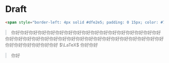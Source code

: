 # Draft

```html
<span style="border-left: 4px solid #dfe2e5; padding: 0 15px; color: #777777">
```

<span style="border-left: 4px solid #dfe2e5; padding: 0 15px; color: #777777">你好你好你好你好你好你好你好你好你好你好你好你好你好你好你好你好你好你好你好你好你好你好你好你好你好你好你好你好你好你好你好你好你好你好你好你好你好你好你好你好你好 $\LaTeX$ 你好你好</span>



<span style="border-left: 4px solid #dfe2e5; padding: 0 15px; color: #777777">你好</span>



































